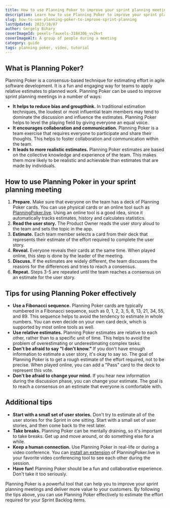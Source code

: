 ```yaml
---
title: How to use Planning Poker to improve your sprint planning meetings
description: Learn how to use Planning Poker to improve your sprint planning meetings and deliver more value to your customers.
slug: how-to-use-planning-poker-to-improve-sprint-planning
lastUpdated: 2023/10/07
author: Gergely Bihary
coverImageId: pexels-fauxels-3184306_vv2kvt
coverImageAlt: A group of people during a meeting
category: guide
tags: planning poker, video, tutorial
---
```

## What is Planning Poker?

Planning Poker is a consensus-based technique for estimating effort in agile software development. It is a fun and engaging way for teams to apply relative estimates to planned work. Planning Poker can be used to improve sprint planning meetings in a number of ways:

- **It helps to reduce bias and groupthink.** In traditional estimation techniques, the loudest or most influential team members may tend to dominate the discussion and influence the estimates. Planning Poker helps to level the playing field by giving everyone an equal voice.
- **It encourages collaboration and communication.** Planning Poker is a team exercise that requires everyone to participate and share their thoughts. This helps to foster collaboration and communication within the team.
- **It leads to more realistic estimates.** Planning Poker estimates are based on the collective knowledge and experience of the team. This makes them more likely to be realistic and achievable than estimates that are made by individuals.

## How to use Planning Poker in your sprint planning meeting

1. **Prepare.** Make sure that everyone on the team has a deck of Planning Poker cards. You can use physical cards or an online tool such as [PlanningPoker.live](https://planningpoker.live). Using an online tool is a good idea, since it automatically tracks estimates, history and calculates statistics.
2. **Read the user story.** The Product Owner reads the user story aloud to the team and sets the topic in the app.
3. **Estimate.** Each team member selects a card from their deck that represents their estimate of the effort required to complete the user story.
4. **Reveal.** Everyone reveals their cards at the same time. When played online, this step is done by the leader of the meeting.
5. **Discuss.** If the estimates are widely different, the team discusses the reasons for the differences and tries to reach a consensus.
6. **Repeat.** Steps 3-5 are repeated until the team reaches a consensus on an estimate for the user story.

## Tips for using Planning Poker effectively

- **Use a Fibonacci sequence.** Planning Poker cards are typically numbered in a Fibonacci sequence, such as 0, 1, 2, 3, 5, 8, 13, 21, 34, 55, and 89. This sequence helps to avoid the tendency to estimate in whole numbers. You can even decide on your own card deck, which is supported by most online tools as well.
- **Use relative estimates.** Planning Poker estimates are relative to each other, rather than to a specific unit of time. This helps to avoid the problem of overestimating or underestimating complex tasks.
- **Don't be afraid to say "I don't know."** If you don't have enough information to estimate a user story, it's okay to say so. The goal of Planning Poker is to get a rough estimate of the effort required, not to be precise. When played online, you can add a "Pass" card to the deck to represent this vote.
- **Don't be afraid to change your mind.** If you hear new information during the discussion phase, you can change your estimate. The goal is to reach a consensus on an estimate that everyone is comfortable with.

## Additional tips

- **Start with a small set of user stories.** Don't try to estimate all of the user stories for the Sprint in one sitting. Start with a small set of user stories, and then come back to the rest later.
- **Take breaks.** Planning Poker can be mentally draining, so it's important to take breaks. Get up and move around, or do something else for a while.
- **Keep a human connection.** Use Planning Poker in real-life or during a video conference. You can [install an extension](https://planningpoker.live/features) of PlanningPoker.live in your favorite video conferencing tool to see each other during the session.
- **Have fun!** Planning Poker should be a fun and collaborative experience. Don't take it too seriously.

Planning Poker is a powerful tool that can help you to improve your sprint planning meetings and deliver more value to your customers. By following the tips above, you can use Planning Poker effectively to estimate the effort required for your Sprint Backlog items.
